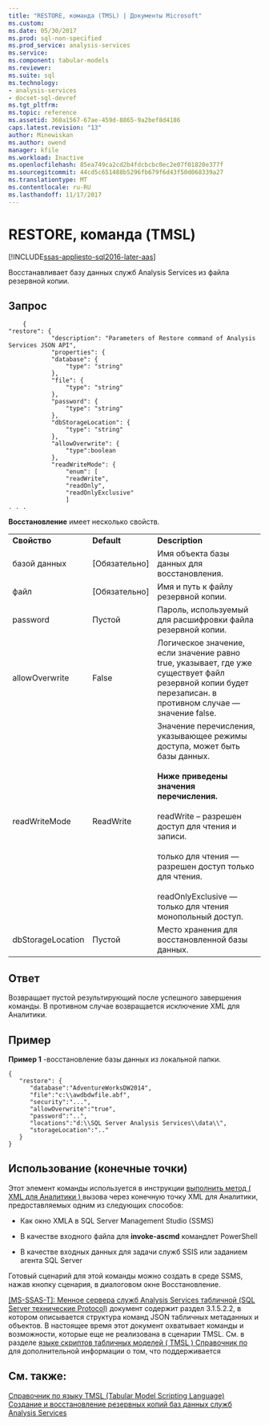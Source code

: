 ```yaml
---
title: "RESTORE, команда (TMSL) | Документы Microsoft"
ms.custom: 
ms.date: 05/30/2017
ms.prod: sql-non-specified
ms.prod_service: analysis-services
ms.service: 
ms.component: tabular-models
ms.reviewer: 
ms.suite: sql
ms.technology:
- analysis-services
- docset-sql-devref
ms.tgt_pltfrm: 
ms.topic: reference
ms.assetid: 360a1567-67ae-459d-8865-9a2bef8d4186
caps.latest.revision: "13"
author: Minewiskan
ms.author: owend
manager: kfile
ms.workload: Inactive
ms.openlocfilehash: 85ea749ca2cd2b4fdcbcbc0ec2e07f01820e377f
ms.sourcegitcommit: 44cd5c651488b5296fb679f6d43f50d068339a27
ms.translationtype: MT
ms.contentlocale: ru-RU
ms.lasthandoff: 11/17/2017
---
```

# <a name="restore-command-tmsl"></a>RESTORE, команда (TMSL)

[!INCLUDE[ssas-appliesto-sql2016-later-aas](../../includes/ssas-appliesto-sql2016-later-aas.md)]

  Восстанавливает базу данных служб Analysis Services из файла резервной копии.  
  
## <a name="request"></a>Запрос  
  
```  
    {  
"restore": {  
            "description": "Parameters of Restore command of Analysis Services JSON API",  
            "properties": {  
            "database": {  
                "type": "string"  
            },  
            "file": {  
                "type": "string"  
            },  
            "password": {  
                "type": "string"  
            },  
            "dbStorageLocation": {  
                "type": "string"  
            },  
            "allowOverwrite": {  
                "type":boolean  
            },  
            "readWriteMode": {  
                "enum": [  
                "readWrite",  
                "readOnly",  
                "readOnlyExclusive"  
                ]  
. . .   
```  
  
 **Восстановление** имеет несколько свойств.  
  
||||  
|-|-|-|  
|**Свойство**|**Default**|**Description**|  
|базой данных|[Обязательно]|Имя объекта базы данных для восстановления.|  
|файл|[Обязательно]|Имя и путь к файлу резервной копии.|  
|password|Пустой|Пароль, используемый для расшифровки файла резервной копии.|  
|allowOverwrite|False|Логическое значение, если значение равно true, указывает, где уже существует файл резервной копии будет перезаписан. в противном случае — значение false.|  
|readWriteMode|ReadWrite|Значение перечисления, указывающее режимы доступа, может быть базы данных.<br /><br /> **Ниже приведены значения перечисления.**<br /><br /> readWrite – разрешен доступ для чтения и записи.<br /><br /> только для чтения — разрешен доступ только для чтения.<br /><br /> readOnlyExclusive — только для чтения монопольный доступ.|  
|dbStorageLocation|Пустой|Место хранения для восстановленной базы данных.|  
  
## <a name="response"></a>Ответ  
 Возвращает пустой результирующий после успешного завершения команды. В противном случае возвращается исключение XML для Аналитики.  
  
## <a name="example"></a>Пример  
 **Пример 1** -восстановление базы данных из локальной папки.  
  
```  
{   
   "restore": {   
      "database":"AdventureWorksDW2014",  
      "file":"c:\\awdbdwfile.abf",  
      "security":"...",  
      "allowOverwrite":"true",  
      "password":"..",  
      "locations":"d:\\SQL Server Analysis Services\\data\\",  
      "storageLocation":".."  
   }  
}  
```  
  
## <a name="usage-endpoints"></a>Использование (конечные точки)  
 Этот элемент команды используется в инструкции [выполнить метод &#40; XML для Аналитики &#41; ](../../analysis-services/xmla/xml-elements-methods-execute.md) вызова через конечную точку XML для Аналитики, предоставляемых одним из следующих способов:  
  
-   Как окно XMLA в SQL Server Management Studio (SSMS)  
  
-   В качестве входного файла для **invoke-ascmd** командлет PowerShell  
  
-   В качестве входных данных для задачи служб SSIS или заданием агента SQL Server  
  
 Готовый сценарий для этой команды можно создать в среде SSMS, нажав кнопку сценария, в диалоговом окне Восстановление.  
  
 [ \[MS-SSAS-T\]: Менное сервера служб Analysis Services табличной (SQL Server технические Protocol)](http://go.microsoft.com/fwlink/p/?LinkId=784855) документ содержит раздел 3.1.5.2.2, в котором описывается структура команд JSON табличных метаданных и объектов. В настоящее время этот документ охватывает команды и возможности, которые еще не реализована в сценарии TMSL. См. в разделе [языке скриптов табличных моделей &#40; TMSL &#41; Справочник по](../../analysis-services/tabular-model-scripting-language-tmsl-reference.md) для дополнительной информации о том, что поддерживается  
  
## <a name="see-also"></a>См. также:  
 [Справочник по языку TMSL (Tabular Model Scripting Language)](../../analysis-services/tabular-model-scripting-language-tmsl-reference.md)   
 [Создание и восстановление резервных копий баз данных служб Analysis Services](../../analysis-services/multidimensional-models/backup-and-restore-of-analysis-services-databases.md)  
  
  

